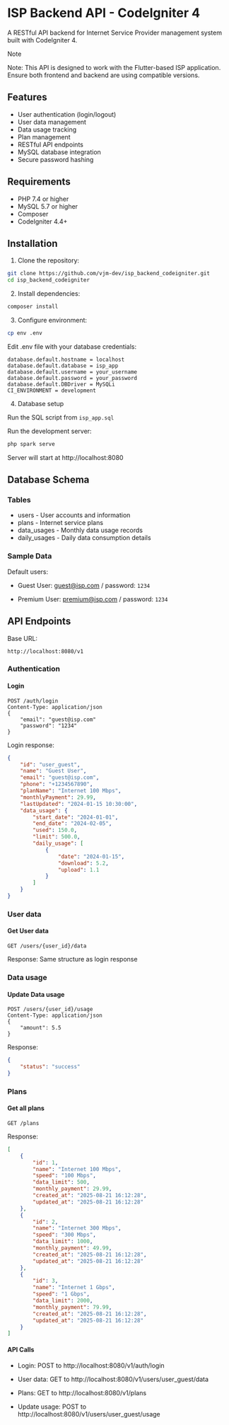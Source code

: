 # ISP Backend API - CodeIgniter 4
A RESTful API backend for Internet Service Provider management system built with CodeIgniter 4.

> [!NOTE]
> Note: This API is designed to work with the Flutter-based ISP application. Ensure both frontend and backend are using compatible versions.

## Features
- User authentication (login/logout)
- User data management
- Data usage tracking
- Plan management
- RESTful API endpoints
- MySQL database integration
- Secure password hashing

## Requirements
- PHP 7.4 or higher
- MySQL 5.7 or higher
- Composer
- CodeIgniter 4.4+

## Installation
1. Clone the repository:
```bash
git clone https://github.com/vjm-dev/isp_backend_codeigniter.git
cd isp_backend_codeigniter
```
2. Install dependencies:
```bash
composer install
```
3. Configure environment:
```bash
cp env .env
```
Edit .env file with your database credentials:
```
database.default.hostname = localhost
database.default.database = isp_app
database.default.username = your_username
database.default.password = your_password
database.default.DBDriver = MySQLi
CI_ENVIRONMENT = development
```
4. Database setup

Run the SQL script from `isp_app.sql`

Run the development server:
```bash
php spark serve
```
Server will start at http://localhost:8080

## Database Schema
### Tables
- users - User accounts and information
- plans - Internet service plans
- data_usages - Monthly data usage records
- daily_usages - Daily data consumption details

### Sample Data
Default users:

- Guest User: guest@isp.com / password: `1234`

- Premium User: premium@isp.com / password: `1234`

## API Endpoints
Base URL:
```
http://localhost:8080/v1
```

### Authentication
#### Login
```http
POST /auth/login
Content-Type: application/json
{
    "email": "guest@isp.com"
    "password": "1234"
}
```
Login response: 
```json
{
    "id": "user_guest",
    "name": "Guest User",
    "email": "guest@isp.com",
    "phone": "+1234567890",
    "planName": "Internet 100 Mbps",
    "monthlyPayment": 29.99,
    "lastUpdated": "2024-01-15 10:30:00",
    "data_usage": {
        "start_date": "2024-01-01",
        "end_date": "2024-02-05",
        "used": 150.0,
        "limit": 500.0,
        "daily_usage": [
            {
                "date": "2024-01-15",
                "download": 5.2,
                "upload": 1.1
            }
        ]
    }
}
```
### User data
#### Get User data
```http
GET /users/{user_id}/data
```
Response: Same structure as login response

### Data usage
#### Update Data usage
```http
POST /users/{user_id}/usage
Content-Type: application/json
{
    "amount": 5.5
}
```
Response:
```json
{
    "status": "success"
}
```
### Plans
#### Get all plans
```http
GET /plans
```
Response:
```json
[
    {
        "id": 1,
        "name": "Internet 100 Mbps",
        "speed": "100 Mbps",
        "data_limit": 500,
        "monthly_payment": 29.99,
        "created_at": "2025-08-21 16:12:28",
        "updated_at": "2025-08-21 16:12:28"
    },
    {
        "id": 2,
        "name": "Internet 300 Mbps",
        "speed": "300 Mbps",
        "data_limit": 1000,
        "monthly_payment": 49.99,
        "created_at": "2025-08-21 16:12:28",
        "updated_at": "2025-08-21 16:12:28"
    },
    {
        "id": 3,
        "name": "Internet 1 Gbps",
        "speed": "1 Gbps",
        "data_limit": 2000,
        "monthly_payment": 79.99,
        "created_at": "2025-08-21 16:12:28",
        "updated_at": "2025-08-21 16:12:28"
    }
]
```
#### API Calls

- Login: POST to http://localhost:8080/v1/auth/login

- User data: GET to http://localhost:8080/v1/users/user_guest/data

- Plans: GET to http://localhost:8080/v1/plans

- Update usage: POST to http://localhost:8080/v1/users/user_guest/usage
